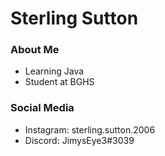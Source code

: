 # Sterling Sutton
### About Me
- Learning Java
- Student at BGHS
### Social Media
- Instagram: sterling.sutton.2006
- Discord: JimysEye3#3039
